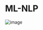 # ML-NLP
![image](https://github.com/n1ckoli/ML-NLP/assets/124861436/5a728752-2f68-4dc6-9c96-cf0177bb124c)
